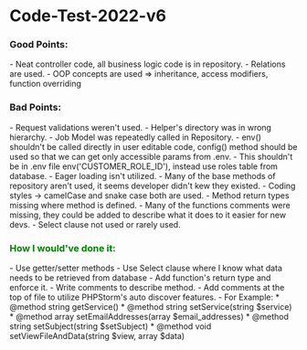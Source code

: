 # Code-Test-2022-v6

<h3>Good Points:</h3>
- Neat controller code, all business logic code is in repository.
- Relations are used.
- OOP concepts are used => inheritance, access modifiers, function overriding

<h3>Bad Points:</h3>
- Request validations weren't used.
- Helper's directory was in wrong hierarchy.
- Job Model was repeatedly called in Repository.
- env() shouldn't be called directly in user editable code, config() method should be used so that we can get only accessible params from .env.
- This shouldn't be in .env file env('CUSTOMER_ROLE_ID'), instead use roles table from database.
- Eager loading isn't utilized.
- Many of the base methods of repository aren't used, it seems developer didn't kew they existed.
- Coding styles -> camelCase and snake case both are used.
- Method return types missing where method is defined.
- Many of the functions comments were missing, they could be added to describe what it does to it easier for new devs.
- Select clause not used or rarely used.


<h3 style="color: green">How I would've done it:</h3>
- Use getter/setter methods
- Use Select clause where I know what data needs to be retrieved from database
- Add function's return type and enforce it.
- Write comments to describe method.
- Add comments at the top of file to utilize PHPStorm's auto discover features.
- For Example:
* @method string getService()
* @method string setService(string $service)
* @method array setEmailAddresses(array $email_addresses)
* @method string setSubject(string $setSubject)
* @method void setViewFileAndData(string $view, array $data)



